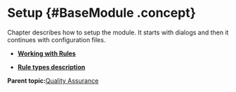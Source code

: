 # Setup {#BaseModule .concept}

Chapter describes how to setup the module. It starts with dialogs and then it continues with configuration files.

-   **[Working with Rules](../../../modules/qa/setup/workingWithRules.md)**  

-   **[Rule types description](../../../modules/qa/setup/qualityAssuranceRuleTypesDescription.md)**  


**Parent topic:**[Quality Assurance](../../../modules/qa/index.md)

